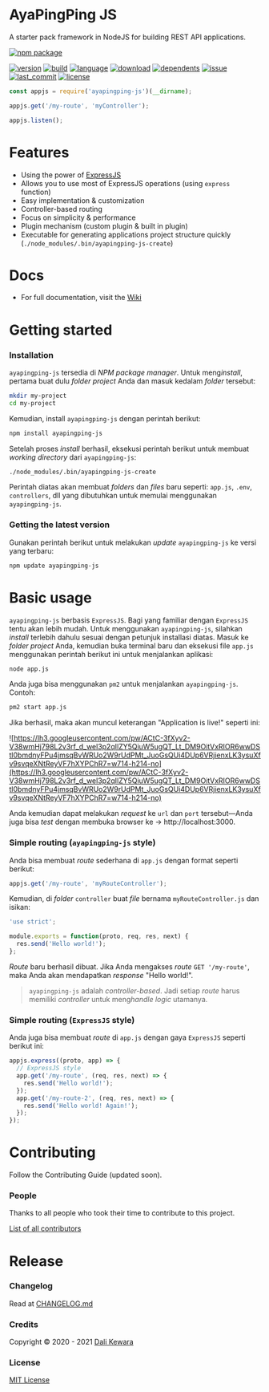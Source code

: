 # AyaPingPing JS

A starter pack framework in NodeJS for building REST API applications.

[![npm package](https://nodei.co/npm/ayapingping-js.png?downloads=true&downloadRank=true&stars=true)](https://nodei.co/npm/ayapingping-js/)

[![version](https://img.shields.io/npm/v/ayapingping-js.svg?style=flat)](https://img.shields.io/npm/v/ayapingping-js.svg?style=flat)
[![build](https://img.shields.io/circleci/project/github/dalikewara/ayapingping-js.svg?style=flat)](https://img.shields.io/circleci/project/github/dalikewara/ayapingping-js.svg?style=flat)
[![language](https://img.shields.io/github/languages/top/dalikewara/ayapingping-js.svg?style=flat)](https://img.shields.io/github/languages/top/dalikewara/ayapingping-js.svg?style=flat)
[![download](https://img.shields.io/npm/dt/ayapingping-js.svg?style=flat)](https://img.shields.io/npm/dt/ayapingping-js.svg?style=flat)
[![dependents](https://img.shields.io/librariesio/dependents/npm/ayapingping-js.svg?style=flat)](https://img.shields.io/librariesio/dependents/npm/ayapingping-js.svg?style=flat)
[![issue](https://img.shields.io/github/issues/dalikewara/ayapingping-js.svg?style=flat)](https://img.shields.io/github/issues/dalikewara/ayapingping-js.svg?style=flat)
[![last_commit](https://img.shields.io/github/last-commit/dalikewara/ayapingping-js.svg?style=flat)](https://img.shields.io/github/last-commit/dalikewara/ayapingping-js.svg?style=flat)
[![license](https://img.shields.io/npm/l/ayapingping-js.svg?style=flat)](https://img.shields.io/npm/l/ayapingping-js.svg?style=flat)

```javascript
const appjs = require('ayapingping-js')(__dirname);

appjs.get('/my-route', 'myController');

appjs.listen();
```

# Features

 - Using the power of [ExpressJS](https://github.com/expressjs/express)
 - Allows you to use most of ExpressJS operations (using `express` function)
 - Easy implementation & customization
 - Controller-based routing
 - Focus on simplicity & performance
 - Plugin mechanism (custom plugin & built in plugin)
 - Executable for generating applications project structure quickly (`./node_modules/.bin/ayapingping-js-create`)

# Docs

 - For full documentation, visit the [Wiki](https://github.com/dalikewara/ayapingping-js/wiki)

# Getting started

### Installation

`ayapingping-js` tersedia di *NPM package manager*. Untuk meng*install*, pertama buat dulu *folder project* Anda dan masuk kedalam *folder* tersebut:

```bash
mkdir my-project
cd my-project
```

Kemudian, install `ayapingping-js` dengan perintah berikut:

```bash
npm install ayapingping-js
```

Setelah proses *install* berhasil, eksekusi perintah berikut untuk membuat *working directory* dari `ayapingping-js`:

```bash
./node_modules/.bin/ayapingping-js-create
```

Perintah diatas akan membuat *folders* dan *files* baru seperti: `app.js`, `.env`, `controllers`, dll yang dibutuhkan untuk memulai menggunakan `ayapingping-js`.

### Getting the latest version

Gunakan perintah berikut untuk melakukan *update* `ayapingping-js` ke versi yang terbaru:

```bash
npm update ayapingping-js
```

# Basic usage

`ayapingping-js` berbasis `ExpressJS`. Bagi yang familiar dengan `ExpressJS` tentu akan lebih mudah. Untuk menggunakan `ayapingping-js`, silahkan *install* terlebih dahulu sesuai dengan petunjuk installasi diatas. Masuk ke *folder project* Anda, kemudian buka terminal baru dan eksekusi file `app.js` menggunakan perintah berikut ini untuk menjalankan aplikasi:

```bash
node app.js
```

Anda juga bisa menggunakan `pm2` untuk menjalankan `ayapingping-js`. Contoh:

```bash
pm2 start app.js
```

Jika berhasil, maka akan muncul keterangan "Application is live!" seperti ini:

![https://lh3.googleusercontent.com/pw/ACtC-3fXyv2-V38wmHj798L2v3rf_d_wel3p2qIlZY5QiuW5ugQT_Lt_DM9OitVxRIOR6wwDStl0bmdnyFPu4jmsqBvWRUo2W9rUdPMt_JuoGsQUi4DUp6VRjienxLK3ysuXfv9svqeXNtReyVF7hXYPChR7=w714-h214-no](https://lh3.googleusercontent.com/pw/ACtC-3fXyv2-V38wmHj798L2v3rf_d_wel3p2qIlZY5QiuW5ugQT_Lt_DM9OitVxRIOR6wwDStl0bmdnyFPu4jmsqBvWRUo2W9rUdPMt_JuoGsQUi4DUp6VRjienxLK3ysuXfv9svqeXNtReyVF7hXYPChR7=w714-h214-no)

Anda kemudian dapat melakukan *request* ke `url` dan `port` tersebut&mdash;Anda juga bisa *test* dengan membuka browser ke -> http://localhost:3000.

### Simple routing (`ayapingping-js` style)

Anda bisa membuat *route* sederhana di `app.js` dengan format seperti berikut:

```javascript
appjs.get('/my-route', 'myRouteController');
```

Kemudian, di *folder* `controller` buat *file* bernama `myRouteController.js` dan isikan:

```javascript
'use strict';

module.exports = function(proto, req, res, next) {
  res.send('Hello world!');
};
```

*Route* baru berhasil dibuat. Jika Anda mengakses *route* `GET '/my-route'`, maka Anda akan mendapatkan *response* "Hello world!".

> `ayapingping-js` adalah *controller-based*. Jadi setiap *route* harus memiliki *controller* untuk meng*handle* *logic* utamanya.

### Simple routing (`ExpressJS` style)

Anda juga bisa membuat *route* di `app.js` dengan gaya `ExpressJS` seperti berikut ini:

```javascript
appjs.express((proto, app) => {
  // ExpressJS style
  app.get('/my-route', (req, res, next) => {
    res.send('Hello world!');
  });
  app.get('/my-route-2', (req, res, next) => {
    res.send('Hello world! Again!');
  });
});
```

# Contributing

Follow the Contributing Guide (updated soon).

### People

Thanks to all people who took their time to contribute to this project.

[List of all contributors](https://github.com/dalikewara/ayapingping-js/graphs/contributors)

# Release

### Changelog

Read at [CHANGELOG.md](https://github.com/dalikewara/ayapingping-js/blob/master/CHANGELOG.md)

### Credits

Copyright &copy; 2020 - 2021 [Dali Kewara](https://www.dalikewara.com)

### License

[MIT License](https://github.com/dalikewara/ayapingping-js/blob/master/LICENSE)